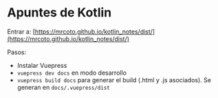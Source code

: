 # Apuntes de Kotlin

Entrar a: [https://mrcoto.github.io/kotlin_notes/dist/](https://mrcoto.github.io/kotlin_notes/dist/)

Pasos:

- Instalar Vuepress
- `vuepress dev docs` en modo desarrollo
- `vuepress build docs` para generar el build (.html y .js asociados). Se generan en `docs/.vuepress/dist`